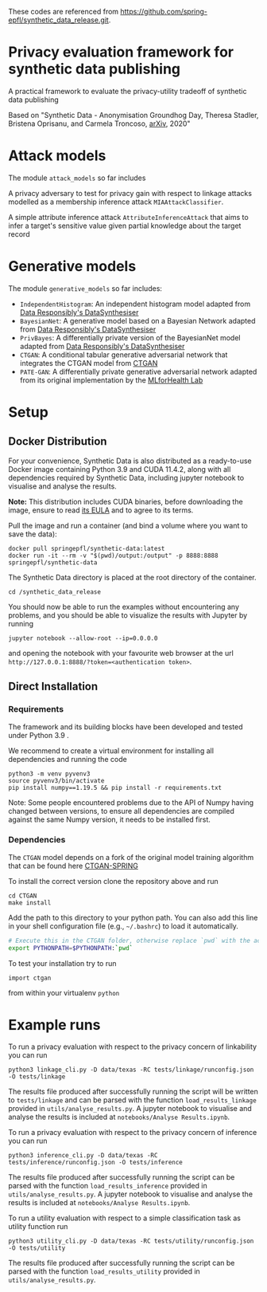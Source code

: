These codes are referenced from https://github.com/spring-epfl/synthetic_data_release.git.
# Privacy evaluation framework for synthetic data publishing
A practical framework to evaluate the privacy-utility tradeoff of synthetic data publishing 

Based on "Synthetic Data - Anonymisation Groundhog Day, Theresa Stadler, Bristena Oprisanu, and Carmela Troncoso, [arXiv](https://arxiv.org/abs/2011.07018), 2020"

# Attack models
The module `attack_models` so far includes

A privacy adversary to test for privacy gain with respect to linkage attacks modelled as a membership inference attack `MIAAttackClassifier`.

A simple attribute inference attack `AttributeInferenceAttack` that aims to infer a target's sensitive value given partial knowledge about the target record

# Generative models
The module `generative_models` so far includes:   
- `IndependentHistogram`: An independent histogram model adapted from [Data Responsibly's DataSynthesiser](https://github.com/DataResponsibly/DataSynthesizer)
- `BayesianNet`: A generative model based on a Bayesian Network adapted from [Data Responsibly's DataSynthesiser](https://github.com/DataResponsibly/DataSynthesizer)
- `PrivBayes`: A differentially private version of the BayesianNet model adapted from [Data Responsibly's DataSynthesiser](https://github.com/DataResponsibly/DataSynthesizer)
- `CTGAN`: A conditional tabular generative adversarial network that integrates the CTGAN model from [CTGAN](https://github.com/sdv-dev/CTGAN)  
- `PATE-GAN`: A differentially private generative adversarial network adapted from its original implementation by the [MLforHealth Lab](https://bitbucket.org/mvdschaar/mlforhealthlabpub/src/82d7f91d46db54d256ff4fc920d513499ddd2ab8/alg/pategan/)

# Setup

## Docker Distribution

For your convenience, Synthetic Data is also distributed as a ready-to-use Docker image containing Python 3.9 and CUDA 11.4.2, along with all dependencies required by Synthetic Data, including jupyter notebook to visualise and analyse the results.

**Note:** This distribution includes CUDA binaries, before downloading the image, ensure to read [its EULA](https://docs.nvidia.com/cuda/eula/index.html) and to agree to its terms.

Pull the image and run a container (and bind a volume where you want to save the data):

```
docker pull springepfl/synthetic-data:latest
docker run -it --rm -v "$(pwd)/output:/output" -p 8888:8888 springepfl/synthetic-data
```

The Synthetic Data directory is placed at the root directory of the container.
```
cd /synthetic_data_release
```

You should now be able to run the examples without encountering any problems, and you should be able to visualize the results with Jupyter by running
```
jupyter notebook --allow-root --ip=0.0.0.0
```

and opening the notebook with your favourite web browser at the url `http://127.0.0.1:8888/?token=<authentication token>`.


## Direct Installation

### Requirements
The framework and its building blocks have been developed and tested under Python 3.9 .

We recommend to create a virtual environment for installing all dependencies and running the code
```
python3 -m venv pyvenv3
source pyvenv3/bin/activate
pip install numpy==1.19.5 && pip install -r requirements.txt
```

Note: Some people encountered problems due to the API of Numpy having changed between versions, to ensure all dependencies are compiled against the same Numpy version, it needs to be installed first.

### Dependencies
The `CTGAN` model depends on a fork of the original model training algorithm that can be found here
[CTGAN-SPRING](https://github.com/spring-epfl/CTGAN.git)

To install the correct version clone the repository above and run
```
cd CTGAN
make install
```

Add the path to this directory to your python path. You can also add this line
in your shell configuration file (e.g., `~/.bashrc`) to load it automatically.
```bash
# Execute this in the CTGAN folder, otherwise replace `pwd` with the actual path
export PYTHONPATH=$PYTHONPATH:`pwd`
```

To test your installation try to run
```
import ctgan
```
from within your virtualenv `python`

# Example runs
To run a privacy evaluation with respect to the privacy concern of linkability you can run

```
python3 linkage_cli.py -D data/texas -RC tests/linkage/runconfig.json -O tests/linkage
```

The results file produced after successfully running the script will be written to `tests/linkage` and can be parsed with the function `load_results_linkage` provided in `utils/analyse_results.py`. 
A jupyter notebook to visualise and analyse the results is included at `notebooks/Analyse Results.ipynb`.


To run a privacy evaluation with respect to the privacy concern of inference you can run

```
python3 inference_cli.py -D data/texas -RC tests/inference/runconfig.json -O tests/inference
```

The results file produced after successfully running the script can be parsed with the function `load_results_inference` provided in `utils/analyse_results.py`.
A jupyter notebook to visualise and analyse the results is included at `notebooks/Analyse Results.ipynb`.


To run a utility evaluation with respect to a simple classification task as utility function run

```
python3 utility_cli.py -D data/texas -RC tests/utility/runconfig.json -O tests/utility
```

The results file produced after successfully running the script can be parsed with the function `load_results_utility` provided in `utils/analyse_results.py`.

